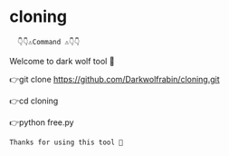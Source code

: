 # cloning 
      👇👇⚠️Command ⚠️👇👇
Welcome to dark wolf tool 👿




👉git clone https://github.com/Darkwolfrabin/cloning.git

👉cd cloning

👉python free.py
  



    Thanks for using this tool 👻
